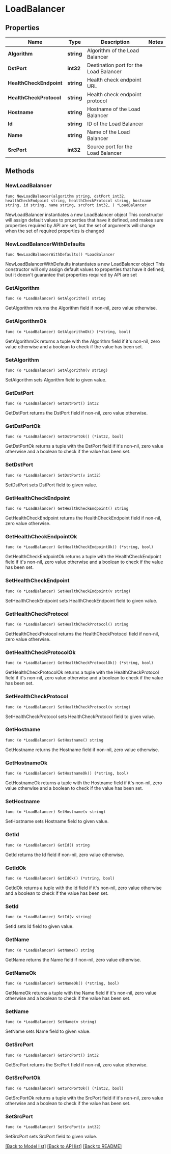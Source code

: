 # LoadBalancer

## Properties

Name | Type | Description | Notes
------------ | ------------- | ------------- | -------------
**Algorithm** | **string** | Algorithm of the Load Balancer | 
**DstPort** | **int32** | Destination port for the Load Balancer | 
**HealthCheckEndpoint** | **string** | Health check endpoint URL | 
**HealthCheckProtocol** | **string** | Health check endpoint protocol | 
**Hostname** | **string** | Hostname of the Load Balancer | 
**Id** | **string** | ID of the Load Balancer | 
**Name** | **string** | Name of the Load Balancer | 
**SrcPort** | **int32** | Source port for the Load Balancer | 

## Methods

### NewLoadBalancer

`func NewLoadBalancer(algorithm string, dstPort int32, healthCheckEndpoint string, healthCheckProtocol string, hostname string, id string, name string, srcPort int32, ) *LoadBalancer`

NewLoadBalancer instantiates a new LoadBalancer object
This constructor will assign default values to properties that have it defined,
and makes sure properties required by API are set, but the set of arguments
will change when the set of required properties is changed

### NewLoadBalancerWithDefaults

`func NewLoadBalancerWithDefaults() *LoadBalancer`

NewLoadBalancerWithDefaults instantiates a new LoadBalancer object
This constructor will only assign default values to properties that have it defined,
but it doesn't guarantee that properties required by API are set

### GetAlgorithm

`func (o *LoadBalancer) GetAlgorithm() string`

GetAlgorithm returns the Algorithm field if non-nil, zero value otherwise.

### GetAlgorithmOk

`func (o *LoadBalancer) GetAlgorithmOk() (*string, bool)`

GetAlgorithmOk returns a tuple with the Algorithm field if it's non-nil, zero value otherwise
and a boolean to check if the value has been set.

### SetAlgorithm

`func (o *LoadBalancer) SetAlgorithm(v string)`

SetAlgorithm sets Algorithm field to given value.


### GetDstPort

`func (o *LoadBalancer) GetDstPort() int32`

GetDstPort returns the DstPort field if non-nil, zero value otherwise.

### GetDstPortOk

`func (o *LoadBalancer) GetDstPortOk() (*int32, bool)`

GetDstPortOk returns a tuple with the DstPort field if it's non-nil, zero value otherwise
and a boolean to check if the value has been set.

### SetDstPort

`func (o *LoadBalancer) SetDstPort(v int32)`

SetDstPort sets DstPort field to given value.


### GetHealthCheckEndpoint

`func (o *LoadBalancer) GetHealthCheckEndpoint() string`

GetHealthCheckEndpoint returns the HealthCheckEndpoint field if non-nil, zero value otherwise.

### GetHealthCheckEndpointOk

`func (o *LoadBalancer) GetHealthCheckEndpointOk() (*string, bool)`

GetHealthCheckEndpointOk returns a tuple with the HealthCheckEndpoint field if it's non-nil, zero value otherwise
and a boolean to check if the value has been set.

### SetHealthCheckEndpoint

`func (o *LoadBalancer) SetHealthCheckEndpoint(v string)`

SetHealthCheckEndpoint sets HealthCheckEndpoint field to given value.


### GetHealthCheckProtocol

`func (o *LoadBalancer) GetHealthCheckProtocol() string`

GetHealthCheckProtocol returns the HealthCheckProtocol field if non-nil, zero value otherwise.

### GetHealthCheckProtocolOk

`func (o *LoadBalancer) GetHealthCheckProtocolOk() (*string, bool)`

GetHealthCheckProtocolOk returns a tuple with the HealthCheckProtocol field if it's non-nil, zero value otherwise
and a boolean to check if the value has been set.

### SetHealthCheckProtocol

`func (o *LoadBalancer) SetHealthCheckProtocol(v string)`

SetHealthCheckProtocol sets HealthCheckProtocol field to given value.


### GetHostname

`func (o *LoadBalancer) GetHostname() string`

GetHostname returns the Hostname field if non-nil, zero value otherwise.

### GetHostnameOk

`func (o *LoadBalancer) GetHostnameOk() (*string, bool)`

GetHostnameOk returns a tuple with the Hostname field if it's non-nil, zero value otherwise
and a boolean to check if the value has been set.

### SetHostname

`func (o *LoadBalancer) SetHostname(v string)`

SetHostname sets Hostname field to given value.


### GetId

`func (o *LoadBalancer) GetId() string`

GetId returns the Id field if non-nil, zero value otherwise.

### GetIdOk

`func (o *LoadBalancer) GetIdOk() (*string, bool)`

GetIdOk returns a tuple with the Id field if it's non-nil, zero value otherwise
and a boolean to check if the value has been set.

### SetId

`func (o *LoadBalancer) SetId(v string)`

SetId sets Id field to given value.


### GetName

`func (o *LoadBalancer) GetName() string`

GetName returns the Name field if non-nil, zero value otherwise.

### GetNameOk

`func (o *LoadBalancer) GetNameOk() (*string, bool)`

GetNameOk returns a tuple with the Name field if it's non-nil, zero value otherwise
and a boolean to check if the value has been set.

### SetName

`func (o *LoadBalancer) SetName(v string)`

SetName sets Name field to given value.


### GetSrcPort

`func (o *LoadBalancer) GetSrcPort() int32`

GetSrcPort returns the SrcPort field if non-nil, zero value otherwise.

### GetSrcPortOk

`func (o *LoadBalancer) GetSrcPortOk() (*int32, bool)`

GetSrcPortOk returns a tuple with the SrcPort field if it's non-nil, zero value otherwise
and a boolean to check if the value has been set.

### SetSrcPort

`func (o *LoadBalancer) SetSrcPort(v int32)`

SetSrcPort sets SrcPort field to given value.



[[Back to Model list]](../README.md#documentation-for-models) [[Back to API list]](../README.md#documentation-for-api-endpoints) [[Back to README]](../README.md)


